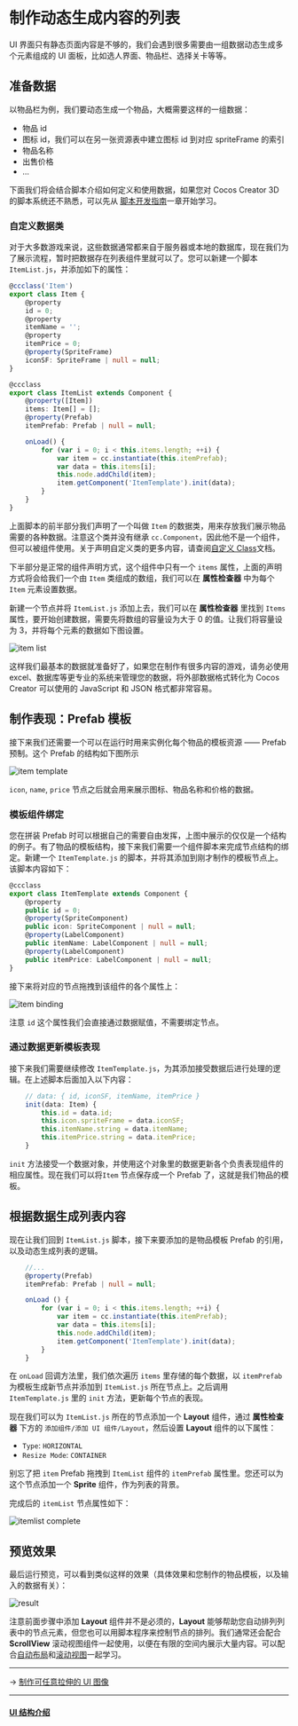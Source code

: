 # 制作动态生成内容的列表

UI 界面只有静态页面内容是不够的，我们会遇到很多需要由一组数据动态生成多个元素组成的 UI 面板，比如选人界面、物品栏、选择关卡等等。

## 准备数据

以物品栏为例，我们要动态生成一个物品，大概需要这样的一组数据：

- 物品 id
- 图标 id，我们可以在另一张资源表中建立图标 id 到对应 spriteFrame 的索引
- 物品名称
- 出售价格
- ...

下面我们将会结合脚本介绍如何定义和使用数据，如果您对 Cocos Creator 3D 的脚本系统还不熟悉，可以先从 [脚本开发指南](../../../scripting/index.md)一章开始学习。

### 自定义数据类

对于大多数游戏来说，这些数据通常都来自于服务器或本地的数据库，现在我们为了展示流程，暂时把数据存在列表组件里就可以了。您可以新建一个脚本 `ItemList.js`，并添加如下的属性：

```ts
@ccclass('Item')
export class Item {
    @property
    id = 0;
    @property
    itemName = '';
    @property
    itemPrice = 0;
    @property(SpriteFrame)
    iconSF: SpriteFrame | null = null;
}

@ccclass
export class ItemList extends Component {
    @property([Item])
    items: Item[] = [];
    @property(Prefab)
    itemPrefab: Prefab | null = null;

    onLoad() {
        for (var i = 0; i < this.items.length; ++i) {
            var item = cc.instantiate(this.itemPrefab);
            var data = this.items[i];
            this.node.addChild(item);
            item.getComponent('ItemTemplate').init(data);
        }
    }
}
```

上面脚本的前半部分我们声明了一个叫做 `Item` 的数据类，用来存放我们展示物品需要的各种数据。注意这个类并没有继承 `cc.Component`，因此他不是一个组件，但可以被组件使用。关于声明自定义类的更多内容，请查阅[自定义 Class](../scripting/class.md)文档。

下半部分是正常的组件声明方式，这个组件中只有一个 `items` 属性，上面的声明方式将会给我们一个由 `Item` 类组成的数组，我们可以在 **属性检查器** 中为每个 `Item` 元素设置数据。

新建一个节点并将 `ItemList.js` 添加上去，我们可以在 **属性检查器** 里找到 `Items` 属性，要开始创建数据，需要先将数组的容量设为大于 0 的值。让我们将容量设为 3，并将每个元素的数据如下图设置。

![item list](list-with-data/itemlist.png)

这样我们最基本的数据就准备好了，如果您在制作有很多内容的游戏，请务必使用 excel、数据库等更专业的系统来管理您的数据，将外部数据格式转化为 Cocos Creator 可以使用的 JavaScript 和 JSON 格式都非常容易。


## 制作表现：Prefab 模板

接下来我们还需要一个可以在运行时用来实例化每个物品的模板资源 —— Prefab 预制。这个 Prefab 的结构如下图所示

![item template](list-with-data/item-template.png)

`icon`, `name`, `price` 节点之后就会用来展示图标、物品名称和价格的数据。

### 模板组件绑定

您在拼装 Prefab 时可以根据自己的需要自由发挥，上图中展示的仅仅是一个结构的例子。有了物品的模板结构，接下来我们需要一个组件脚本来完成节点结构的绑定。新建一个 `ItemTemplate.js` 的脚本，并将其添加到刚才制作的模板节点上。该脚本内容如下：

```ts
@ccclass
export class ItemTemplate extends Component {
    @property
    public id = 0;
    @property(SpriteComponent)
    public icon: SpriteComponent | null = null;
    @property(LabelComponent)
    public itemName: LabelComponent | null = null;
    @property(LabelComponent)
    public itemPrice: LabelComponent | null = null;
}
```

接下来将对应的节点拖拽到该组件的各个属性上：

![item binding](list-with-data/item-binding.png)

注意 `id` 这个属性我们会直接通过数据赋值，不需要绑定节点。

### 通过数据更新模板表现

接下来我们需要继续修改 `ItemTemplate.js`，为其添加接受数据后进行处理的逻辑。在上述脚本后面加入以下内容：

```ts
    // data: { id, iconSF, itemName, itemPrice }
    init(data: Item) {
        this.id = data.id;
        this.icon.spriteFrame = data.iconSF;
        this.itemName.string = data.itemName;
        this.itemPrice.string = data.itemPrice;
    }
```

`init` 方法接受一个数据对象，并使用这个对象里的数据更新各个负责表现组件的相应属性。现在我们可以将`Item` 节点保存成一个 Prefab 了，这就是我们物品的模板。

## 根据数据生成列表内容

现在让我们回到 `ItemList.js` 脚本，接下来要添加的是物品模板 Prefab 的引用，以及动态生成列表的逻辑。

```ts
    //...
    @property(Prefab)
    itemPrefab: Prefab | null = null;

    onLoad () {
        for (var i = 0; i < this.items.length; ++i) {
            var item = cc.instantiate(this.itemPrefab);
            var data = this.items[i];
            this.node.addChild(item);
            item.getComponent('ItemTemplate').init(data);
        }
    }
```

在 `onLoad` 回调方法里，我们依次遍历 `items` 里存储的每个数据，以 `itemPrefab` 为模板生成新节点并添加到 `ItemList.js` 所在节点上。之后调用 `ItemTemplate.js` 里的 `init` 方法，更新每个节点的表现。

现在我们可以为 `ItemList.js` 所在的节点添加一个 **Layout** 组件，通过 **属性检查器** 下方的 `添加组件/添加 UI 组件/Layout`，然后设置 **Layout** 组件的以下属性：

- `Type`: `HORIZONTAL`
- `Resize Mode`: `CONTAINER`

别忘了把 `item` Prefab 拖拽到 `ItemList` 组件的 `itemPrefab` 属性里。您还可以为这个节点添加一个 **Sprite** 组件，作为列表的背景。

完成后的 `itemList` 节点属性如下：

![itemlist complete](list-with-data/itemlist-complete.png)

## 预览效果

最后运行预览，可以看到类似这样的效果（具体效果和您制作的物品模板，以及输入的数据有关）：

![result](list-with-data/result.png)

注意前面步骤中添加 **Layout** 组件并不是必须的，**Layout** 能够帮助您自动排列列表中的节点元素，但您也可以用脚本程序来控制节点的排列。我们通常还会配合 **ScrollView** 滚动视图组件一起使用，以便在有限的空间内展示大量内容。可以配合[自动布局](auto-layout.md)和[滚动视图](../editor/scrollview.md)一起学习。

---

-> [制作可任意拉伸的 UI 图像](sliced-sprite.md)

---

#### [UI 结构介绍](index.md)

